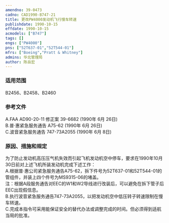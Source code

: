 ```yaml
---
amendno: 39-0473  
cadno: CAD1990-B747-21  
title: 更改PW4000发动机飞行慢车转速  
publishdate: 1990-10-15  
effdate: 1990-10-15  
acmodels: ["B747"]  
tags: []  
engs: ["PW4000"]  
pns: ["52T637-01","52T544-01"]  
mfrs: ["Boeing","Pratt & Whitney"]  
admins: 华北管理局  
author: 陈岳宏  
---
```

  
### 适用范围  
B2456、B2458、B2460  
  
<!--more-->  
### 参考文件  
  A.FAA AD90-20-11 修正案 39-6682 (1990年 6月 26日)  
  B.普·惠紧急服务通告 A75-62 (1990年 6月 26日)  
  C.波音紧急服务通告 747-73A2055 (1990年 6月 8日)  
  
### 原因、措施和规定  

  为了防止发动机高压压气机失效而引起飞机发动机空中停车，要求在1990年10月30日前对上述飞机所装发动机完成下述工作：  
  A.根据普·惠公司紧急服务通告A75-62，拆下件号为52T637-01和52T544-01的管组件，并装上四个件号为MS9315-06的堵盖。  
  注：根据A段服务通告对EEC的W1和W2导线进行改装后，可以避免在拆下管子后EEC出现假信息。  
  B.执行波音紧急服务通告747-73A2055，以把发动机空中低压转子转速限制在慢车转速。  
  C.完成本指令可采用能保证安全的替代办法或调整完成的时间。但必须得到适航当局的批准。  
  
